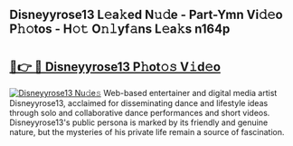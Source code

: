 ## Disneyyrose13 L𝚎a𝚔ed N𝚞𝚍e - Part-Ymn Vi𝚍𝚎o P𝚑𝚘tos - H𝚘𝚝 O𝚗𝚕yf𝚊ns L𝚎a𝚔s n164p

# <h2><a href="http://kf27jt7.oniu.top/?m=Disneyyrose13">🔗👉 🔴 Disneyyrose13 P𝚑ot𝚘𝚜 V𝚒d𝚎o</a></h2>

[![Disneyyrose13 Nu𝚍e𝚜](https://i.imgur.com/0qMVB7G.gif)](http://kf27jt7.oniu.top/?m=Disneyyrose13)
Web-based entertainer and digital media artist Disneyyrose13, acclaimed for disseminating dance and lifestyle ideas through solo and collaborative dance performances and short videos. Disneyyrose13's public persona is marked by its friendly and genuine nature, but the mysteries of his private life remain a source of fascination.  
